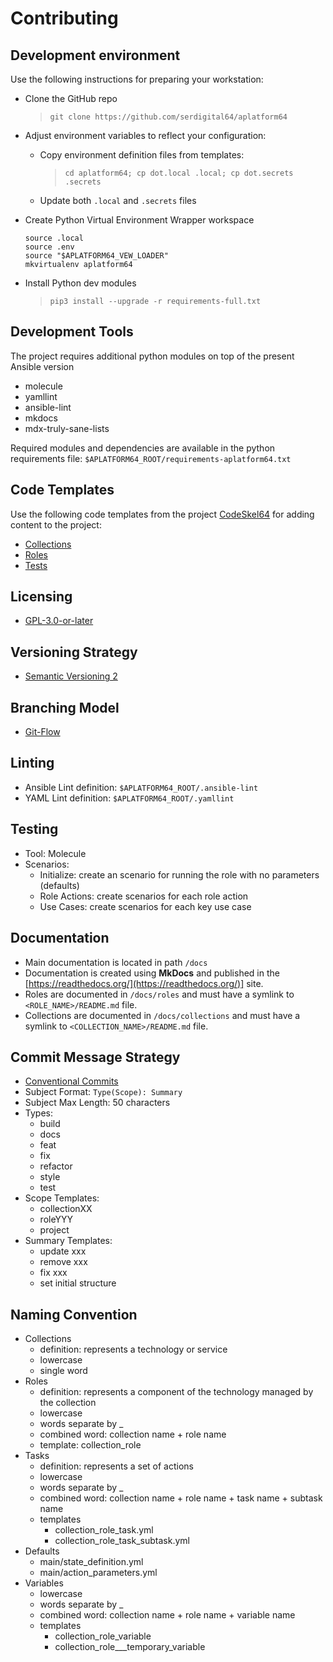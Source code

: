 # Contributing

## Development environment

Use the following instructions for preparing your workstation:

- Clone the GitHub repo
  > `git clone https://github.com/serdigital64/aplatform64`
- Adjust environment variables to reflect your configuration:
  - Copy environment definition files from templates:
    > `cd aplatform64; cp dot.local .local; cp dot.secrets .secrets`
  - Update both `.local` and `.secrets` files
- Create Python Virtual Environment Wrapper workspace

  ```shell
  source .local
  source .env
  source "$APLATFORM64_VEW_LOADER"
  mkvirtualenv aplatform64
  ```

- Install Python dev modules
  > `pip3 install --upgrade -r requirements-full.txt`

## Development Tools

The project requires additional python modules on top of the present Ansible version

- molecule
- yamllint
- ansible-lint
- mkdocs
- mdx-truly-sane-lists

Required modules and dependencies are available in the python requirements file: `$APLATFORM64_ROOT/requirements-aplatform64.txt`

## Code Templates

Use the following code templates from the project [CodeSkel64](https://github.com/serdigital64/codeskel64) for adding content to the project:

- [Collections](https://github.com/serdigital64/codeskel64/tree/main/Ansible/skeletons/collections/aplatform64)
- [Roles](https://github.com/serdigital64/codeskel64/tree/main/Ansible/skeletons/roles/aplatform64-full)
- [Tests](https://github.com/serdigital64/codeskel64/tree/main/Ansible/skeletons/molecule/aplatform64)

## Licensing

- [GPL-3.0-or-later](https://www.gnu.org/licenses/gpl-3.0.txt)

## Versioning Strategy

- [Semantic Versioning 2](https://semver.org/)

## Branching Model

- [Git-Flow](https://nvie.com/posts/a-successful-git-branching-model/)

## Linting

- Ansible Lint definition: `$APLATFORM64_ROOT/.ansible-lint`
- YAML Lint definition: `$APLATFORM64_ROOT/.yamllint`

## Testing

- Tool: Molecule
- Scenarios:
  - Initialize: create an scenario for running the role with no parameters (defaults)
  - Role Actions: create scenarios for each role action
  - Use Cases: create scenarios for each key use case

## Documentation

- Main documentation is located in path `/docs`
- Documentation is created using **MkDocs** and published in the [https://readthedocs.org/](https://readthedocs.org/)] site.
- Roles are documented in `/docs/roles` and must have a symlink to `<ROLE_NAME>/README.md` file.
- Collections are documented in `/docs/collections` and must have a symlink to `<COLLECTION_NAME>/README.md` file.

## Commit Message Strategy

- [Conventional Commits](https://www.conventionalcommits.org/en/v1.0.0/)
- Subject Format: `Type(Scope): Summary`
- Subject Max Length: 50 characters
- Types:
  - build
  - docs
  - feat
  - fix
  - refactor
  - style
  - test
- Scope Templates:
  - collectionXX
  - roleYYY
  - project
- Summary Templates:
  - update xxx
  - remove xxx
  - fix xxx
  - set initial structure

## Naming Convention

- Collections
  - definition: represents a technology or service
  - lowercase
  - single word
- Roles
  - definition: represents a component of the technology managed by the collection
  - lowercase
  - words separate by \_
  - combined word: collection name + role name
  - template: collection_role
- Tasks
  - definition: represents a set of actions
  - lowercase
  - words separate by \_
  - combined word: collection name + role name + task name + subtask name
  - templates
    - collection_role_task.yml
    - collection_role_task_subtask.yml
- Defaults
  - main/state_definition.yml
  - main/action_parameters.yml
- Variables
  - lowercase
  - words separate by \_
  - combined word: collection name + role name + variable name
  - templates
    - collection_role_variable
    - collection_role\_\_\_temporary_variable
